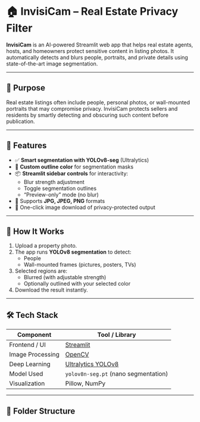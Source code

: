 # 🏠 InvisiCam – Real Estate Privacy Filter

**InvisiCam** is an AI-powered Streamlit web app that helps real estate agents, hosts, and homeowners protect sensitive content in listing photos. It automatically detects and blurs people, portraits, and private details using state-of-the-art image segmentation.

---

## 🎯 Purpose

Real estate listings often include people, personal photos, or wall-mounted portraits that may compromise privacy. InvisiCam protects sellers and residents by smartly detecting and obscuring such content before publication.

---

## 🚀 Features

- ✅ **Smart segmentation with YOLOv8-seg** (Ultralytics)
- 🎨 **Custom outline color** for segmentation masks
- 📦 **Streamlit sidebar controls** for interactivity:
  - Blur strength adjustment
  - Toggle segmentation outlines
  - “Preview-only” mode (no blur)
- 📸 Supports **JPG, JPEG, PNG** formats
- 💾 One-click image download of privacy-protected output

---

## 🧠 How It Works

1. Upload a property photo.
2. The app runs **YOLOv8 segmentation** to detect:
   - People
   - Wall-mounted frames (pictures, posters, TVs)
3. Selected regions are:
   - Blurred (with adjustable strength)
   - Optionally outlined with your selected color
4. Download the result instantly.

---

## 🛠 Tech Stack

| Component         | Tool / Library            |
|------------------|---------------------------|
| Frontend / UI    | [Streamlit](https://streamlit.io) |
| Image Processing | [OpenCV](https://opencv.org/)     |
| Deep Learning    | [Ultralytics YOLOv8](https://docs.ultralytics.com) |
| Model Used       | `yolov8n-seg.pt` (nano segmentation) |
| Visualization    | Pillow, NumPy             |

---

## 📂 Folder Structure


